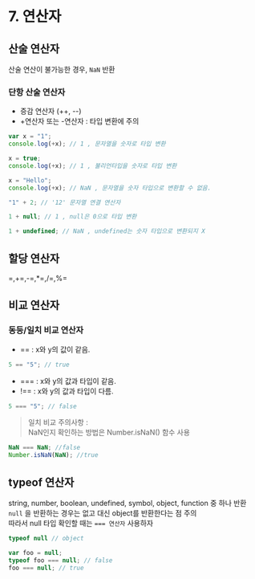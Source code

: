 # 7. 연산자

## 산술 연산자

산술 연산이 불가능한 경우, `NaN` 반환

### 단항 산술 연산자

- 증감 연산자 (++, --)
- +연산자 또는 -연산자 : 타입 변환에 주의

```javascript
var x = "1";
console.log(+x); // 1 , 문자열을 숫자로 타입 변환

x = true;
console.log(+x); // 1 , 불리언타입을 숫자로 타입 변환

x = "Hello";
console.log(+x); // NaN , 문자열을 숫자 타입으로 변환할 수 없음.

"1" + 2; // '12' 문자열 연결 연산자

1 + null; // 1 , null은 0으로 타입 변환

1 + undefined; // NaN , undefined는 숫자 타입으로 변환되지 X
```

## 할당 연산자

=,+=,-=,\*=,/=,%=

## 비교 연산자

### 동등/일치 비교 연산자

- == : x와 y의 값이 같음.

```javascript
5 == "5"; // true
```

- === : x와 y의 값과 타입이 같음.
- !== : x와 y의 값과 타입이 다름.

```javascript
5 === "5"; // false
```

> 일치 비교 주의사항 : <br/>
> NaN인지 확인하는 방법은 Number.isNaN() 함수 사용

```javascript
NaN === NaN; //false
Number.isNaN(NaN); //true
```

## typeof 연산자
string, number, boolean, undefined, symbol, object, function 중 하나 반환 <br/>
`null` 을 반환하는 경우는 없고 대신 object를 반환한다는 점 주의<br/>
따라서 null 타입 확인할 때는 `=== 연산자` 사용하자
```javascript
typeof null // object

var foo = null;
typeof foo === null; // false
foo === null; // true
``` 

